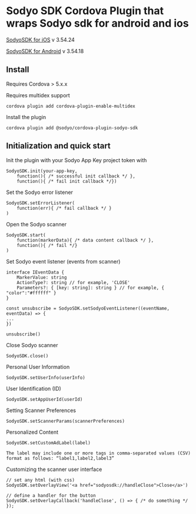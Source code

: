 
# Sodyo SDK Cordova Plugin that wraps Sodyo sdk for android and ios

[SodyoSDK for iOS](https://github.com/sodyo-ltd/SodyoSDKPod) v 3.54.24

[SodyoSDK for Android](https://search.maven.org/search?q=a:sodyo-android-sdk) v 3.54.18


## Install
Requires Cordova > 5.x.x

Requires multidex support
```
cordova plugin add cordova-plugin-enable-multidex
```
Install the plugin

    cordova plugin add @sodyo/cordova-plugin-sodyo-sdk

## Initialization and quick start
Init the plugin with your Sodyo App Key project token with
```
SodyoSDK.init(your-app-key,
    function(){ /* successful init callback */ },
    function(){ /* fail init callback */})
```

Set the Sodyo error listener
```
SodyoSDK.setErrorListener(
    function(err){ /* fail callback */ }
)
```

Open the Sodyo scanner
```
SodyoSDK.start(
    function(markerData){ /* data content callback */ },
    function(){ /* fail */}
)
```

Set Sodyo event listener (events from scanner)
```
interface IEventData {
    MarkerValue: string
    ActionType?: string // for example, 'CLOSE'
    Parameters?: { [key: string]: string } // for example, { "color":"#ffffff" }
}

const unsubscribe = SodyoSDK.setSodyoEventListener((eventName, eventData) => {
...
})

unsubscribe()
```

Close Sodyo scanner
```
SodyoSDK.close()
```

Personal User Information

```
SodyoSDK.setUserInfo(userInfo)
```

User Identification (ID)
```
SodyoSDK.setAppUserId(userId)
```

Setting Scanner Preferences
```
SodyoSDK.setScannerParams(scannerPreferences)
```

Personalized Content
```
SodyoSDK.setCustomAdLabel(label)
```
`The label may include one or more tags in comma-separated values (CSV) format as follows: “label1,label2,label3”`

Customizing the scanner user interface
```
// set any html (with css)
SodyoSDK.setOverlayView('<a href="sodyosdk://handleClose">Close</a>') 

// define a handler for the button
SodyoSDK.setOverlayCallback('handleClose', () => { /* do something */ });
```

